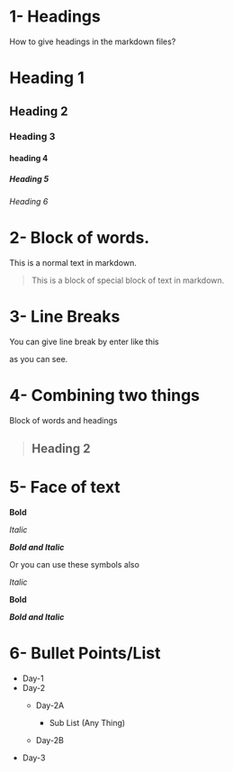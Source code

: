 # 1- Headings
How to give headings in the markdown files?
# Heading 1
## Heading 2
### Heading 3
#### heading 4
##### Heading 5
###### Heading 6

# 2- Block of words.
This is a normal text in markdown.
> This is a block of special block of text in markdown.

# 3- Line Breaks
You can give line break by enter like this

as you can see. 

# 4- Combining two things
Block of words and headings

>## Heading 2

# 5- Face of text

**Bold**

*Italic*

***Bold and Italic***

Or you can use these symbols also

_Italic_

__Bold__

___Bold and Italic___

# 6- Bullet Points/List

- Day-1
- Day-2
  - Day-2A
    - Sub List (Any Thing)

  - Day-2B
- Day-3 
